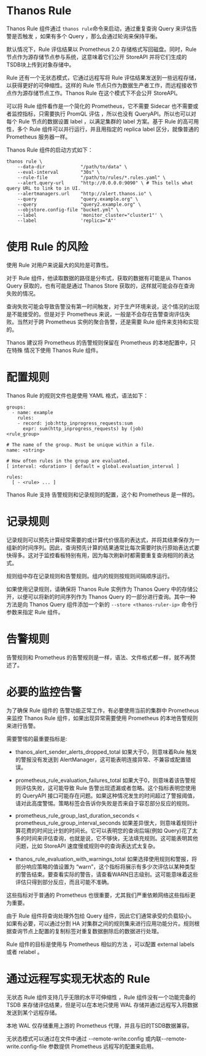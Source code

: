 # Thanos Rule





Thanos Rule 组件通过 `thanos rule`命令来启动，通过重复查询 Query 来评估告警是否触发 ，如果有多个 Query ，那么会通过轮询来保持平衡。

默认情况下，Rule 评估结果以 Prometheus 2.0 存储格式写回磁盘。同时，Rule 节点作为源存储节点参与系统，这意味着它们公开 StoreAPI 并将它们生成的TSDB块上传到对象存储中。

Rule 还有一个无状态模式，它通过远程写将 Rule 评估结果发送到一些远程存储，以获得更好的可伸缩性。这样的 Rule 节点只作为数据生产者工作，而远程接收节点作为源存储节点工作。Thanos Rule 在这个模式下不会公开 StoreAPI。

可以将 Rule 组件看作是一个简化的 Prometheus，它不需要 Sidecar 也不需要或者监控指标，只需要执行 PromQL 评估 ，所以也没有 QueryAPI。所以也可以对每个 Rule 节点的数据设置 label ，以满足集群的 label 方案。基于 Rule 的高可用性，多个 Rule 组件可以并行运行，并且用指定的 replica label 区分，就像普通的Prometheus 服务器一样。

Thanos Rule 组件的启动方式如下：

```
thanos rule \
    --data-dir             "/path/to/data" \
    --eval-interval        "30s" \
    --rule-file            "/path/to/rules/*.rules.yaml" \
    --alert.query-url      "http://0.0.0.0:9090" \ # This tells what query URL to link to in UI.
    --alertmanagers.url    "http://alert.thanos.io" \
    --query                "query.example.org" \
    --query                "query2.example.org" \
    --objstore.config-file "bucket.yml" \
    --label                'monitor_cluster="cluster1"' \
    --label                'replica="A"'
```

# 使用 Rule 的风险

使用 Rule 对用户来说最大的风险是可靠性。

对于 Rule 组件，他读取数据的路径是分布式，获取的数据有可能是从 Thanos Query 获取的，也有可能是通过 Thanos Store 获取的，这样就可能会存在查询失败的情况。

查询失败可能会导致告警没有第一时间触发，对于生产环境来说，这个情况的出现是不能接受的。但是对于 Prometheus 来说，一般是不会存在告警查询评估失败。当然对于跨 Prometheus 实例的聚合告警，还是需要 Rule 组件来支持和实现的。

Thanos 建议将 Prometheus 的告警规则保留在 Prometheus 的本地配置中，只在特殊 情况下使用 Thanos Rule 组件。

# 配置规则

Thanos Rule 的规则文件也是使用 YAML 格式，语法如下：

```
groups:
  - name: example
    rules:
    - record: job:http_inprogress_requests:sum
      expr: sum(http_inprogress_requests) by (job)
<rule_group>

# The name of the group. Must be unique within a file.
name: <string>

# How often rules in the group are evaluated.
[ interval: <duration> | default = global.evaluation_interval ]

rules:
  [ - <rule> ... ]
```

Thanos Rule 支持 告警规则和记录规则的配置，这个和 Prometheus 是一样的。

# 记录规则

记录规则可以预先计算经常需要的或计算代价很高的表达式，并将其结果保存为一组新的时间序列。因此，查询预先计算的结果通常比每次需要时执行原始表达式要快得多。这对于监控看板特别有用，因为每次刷新时都需要重复查询相同的表达式。

规则组中存在记录规则和告警规则。组内的规则按规则间隔顺序运行。

如果使用记录规则，请确保将 Thanos Rule 实例作为 Thanos Query 中的存储公开，以便可以将新的时间序列作为 Thanos Query 的一部分进行查询。其中一种方法是向 Thanos Query 组件添加一个新的 `--store <thanos-ruler-ip>` 命令行参数来指定 Rule 组件。

# 告警规则

告警规则和 Prometheus 的告警规则是一样，语法、文件格式都一样，就不再赘述了。


# 必要的监控告警
为了确保 Rule 组件的 告警功能正常工作，有必要使用当前的集群中 Prometheus 来监控 Thanos Rule 组件，如果出现异常需要使用 Prometheus 的本地告警规则来进行告警。

需要警惕的最重要指标是:

* thanos_alert_sender_alerts_dropped_total 如果大于0，则意味着Rule 触发的警报没有发送到 AlertManager，这可能表明连接异常、不兼容或配置错误。
  
* prometheus_rule_evaluation_failures_total 如果大于0，则意味着该告警规则评估失败，这可能导致 Rule 告警出现遗漏或者忽略。这个指标表明您使用的 QueryAPI 接口可能存在问题。如果这种情况发生的时间超过了警报阈值，请对此高度警惕。策略标签会告诉你失败是否来自于容忍部分反应的规则。


* prometheus_rule_group_last_duration_seconds < prometheus_rule_group_interval_seconds  如果差异很大，则意味着规则计算花费的时间比计划的时间长。它可以表明您的查询后端(例如 Query)花了太多的时间来评估查询，也就是说，它不够快，无法填充规则。这可能表明其他问题，比如 StoreAPI 速度慢或规则中的查询表达式太复杂。


* thanos_rule_evaluation_with_warnings_total 如果选择使用规则和警报，将部分响应策略的值设置为 “warn”，这个指标将展示有多少次评估以某种类型的警告结束。要查看实际的警告，请查看WARN日志级别。这可能意味着这些评估只得到部分反应，而且可能不准确。

这些指标对于普通的 Prometheus 也很重要，尤其我们严重依赖网络这些指标更为重要。

由于 Rule 组件将查询处理外包给 Query 组件，因此它们通常承受的负载较小。如果有必要，可以通过分割 HA 对集群之间的规则集来进行应用功能分片。规则根据查询节点上配置的复制标签对重复数据删除后的数据进行处理。

Rule 组件的目标是使用与 Prometheus 相似的方法 ，可以配置 external labels 或者 relabel 。

# 通过远程写实现无状态的 Rule

无状态 Rule 组件支持几乎无限的水平可伸缩性 ，Rule 组件没有一个功能完备的 TSDB 来存储评估结果，但是可以在本地只使用 WAL 存储并通过远程写入将数据发送到某个远程存储。

本地 WAL 仅存储重用上游的 Prometheus 代理，并且与旧的TSDB数据兼容。


无状态模式可以通过在文件中通过 --remote-write.config 或内联--remote-write.config-file 参数提供 Prometheus 远程写的配置来启用。
